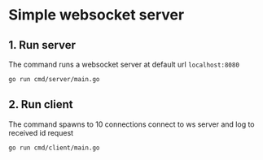 # Simple websocket server

## 1. Run server

The command runs a websocket server at default url `localhost:8080`

```bash
go run cmd/server/main.go
```

## 2. Run client

The command spawns to 10 connections connect to ws server and log to received id request

```bash
go run cmd/client/main.go
```
